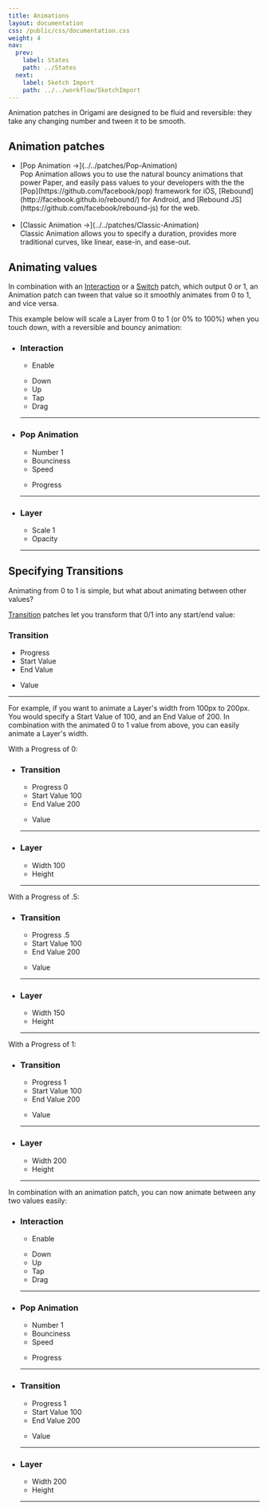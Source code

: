 ```yaml
---
title: Animations
layout: documentation
css: /public/css/documentation.css
weight: 4
nav:
  prev:
    label: States
    path: ../States
  next:
    label: Sketch Import
    path: ../../workflow/SketchImport
---
```


Animation patches in Origami are designed to be fluid and reversible: they take any changing number and tween it to be smooth.

## Animation patches
  <ul class="bulleted-list">
    <li>
      [Pop Animation &rarr;](../../patches/Pop-Animation)
      <br>
      Pop Animation allows you to use the natural bouncy animations that power Paper, and easily pass values to your developers with the the [Pop](https://github.com/facebook/pop) framework for iOS, [Rebound](http://facebook.github.io/rebound/) for Android, and [Rebound JS](https://github.com/facebook/rebound-js) for the web.
      <br><br>
    <li>
      [Classic Animation &rarr;](../../patches/Classic-Animation)
      <br>
      Classic Animation allows you to specify a duration, provides more traditional curves, like linear, ease-in, and ease-out.
    </li>
  </ul>

## Animating values
In combination with an [Interaction](../../patches/Interaction-2) or a [Switch](../../patches/Switch) patch, which output 0 or 1, an Animation patch can tween that value so it smoothly animates from 0 to 1, and vice versa.

This example below will scale a Layer from 0 to 1 (or 0% to 100%) when you touch down, with a reversible and bouncy animation:


  <ul class="patch-chain">
    <li>
      <div class="patch-block">
        <div class="patch producer">
          <h3>Interaction</h3>
          <ul class="inputs">
            <li>Enable</li>
          </ul>
          <ul class="outputs">
            <li>Down</li>
            <li>Up</li>
            <li>Tap</li>
            <li>Drag</li>
            <div class="cable"></div>
          </ul>
          <hr>
        </div>
      </div>
    </li>
    <li>
      <div class="patch-block">
        <div class="patch processor">
          <h3>Pop Animation</h3>
          <ul class="inputs">
            <li>Number <span class="patch-value">1</span></li>
            <li>Bounciness</li>
            <li>Speed</li>
          </ul>
          <ul class="outputs">
            <li>Progress</li>
            <div class="cable"></div>
          </ul>
          <hr>
        </div>
      </div>
    </li>
    <li>
      <div class="patch-block">
        <div class="patch consumer">
          <h3>Layer</h3>
          <ul class="inputs">
            <li>Scale <span class="patch-value">1</span></li>
            <li>Opacity</li>
          </ul>
          <hr>
        </div>
      </div>
    </li>
  </ul>

## Specifying Transitions
Animating from 0 to 1 is simple, but what about animating between other values?

[Transition](../../patches/Transition) patches let you transform that 0/1 into any start/end value:

  <div class="patch-block">
    <div class="patch processor">
      <h3>Transition</h3>
      <ul class="inputs">
        <li>Progress</li>
        <li>Start Value</li>
        <li>End Value</li>
      </ul>
      <ul class="outputs">
        <li>Value</li>
      </ul>
      <hr>
    </div>
  </div>

For example, if you want to animate a Layer's width from 100px to 200px. You would specify a Start Value of 100, and an End Value of 200. In combination with the animated 0 to 1 value from above, you can easily animate a Layer's width.

With a Progress of 0:

  <ul class="patch-chain">
    <li>
      <div class="patch-block">
        <div class="patch processor">
          <h3>Transition</h3>
          <ul class="inputs">
            <li>Progress <span class="patch-value">0</span></li>
            <li>Start Value <span class="patch-value">100</span></li>
            <li>End Value <span class="patch-value">200</span></li>
          </ul>
          <ul class="outputs">
            <li>Value</li>
            <div class="cable">
          </ul>
          <hr>
        </div>
      </div>
    </li>
    <li>
      <div class="patch-block">
        <div class="patch consumer">
          <h3>Layer</h3>
          <ul class="inputs">
            <li>Width <span class="patch-value">100</span></li>
            <li>Height</li>
          </ul>
          <hr>
        </div>
      </div>
    </li>
  </ul>


With a Progress of .5:

  <ul class="patch-chain">
    <li>
      <div class="patch-block">
        <div class="patch processor">
          <h3>Transition</h3>
          <ul class="inputs">
            <li>Progress <span class="patch-value">.5</span></li>
            <li>Start Value <span class="patch-value">100</span></li>
            <li>End Value <span class="patch-value">200</span></li>
          </ul>
          <ul class="outputs">
            <li>Value</li>
            <div class="cable">
          </ul>
          <hr>
        </div>
      </div>
    </li>
    <li>
      <div class="patch-block">
        <div class="patch consumer">
          <h3>Layer</h3>
          <ul class="inputs">
            <li>Width <span class="patch-value">150</span></li>
            <li>Height</li>
          </ul>
          <hr>
        </div>
      </div>
    </li>
  </ul>


With a Progress of 1:

  <ul class="patch-chain">
    <li>
      <div class="patch-block">
        <div class="patch processor">
          <h3>Transition</h3>
          <ul class="inputs">
            <li>Progress <span class="patch-value">1</span></li>
            <li>Start Value <span class="patch-value">100</span></li>
            <li>End Value <span class="patch-value">200</span></li>
          </ul>
          <ul class="outputs">
            <li>Value</li>
            <div class="cable">
          </ul>
          <hr>
        </div>
      </div>
    </li>
    <li>
      <div class="patch-block">
        <div class="patch consumer">
          <h3>Layer</h3>
          <ul class="inputs">
            <li>Width <span class="patch-value">200</span></li>
            <li>Height</li>
          </ul>
          <hr>
        </div>
      </div>
    </li>
  </ul>


In combination with an animation patch, you can now animate between any two values easily:


  <ul class="patch-chain">
    <li>
      <div class="patch-block">
        <div class="patch producer">
          <h3>Interaction</h3>
          <ul class="inputs">
            <li>Enable</li>
          </ul>
          <ul class="outputs">
            <li>Down</li>
            <li>Up</li>
            <li>Tap</li>
            <li>Drag</li>
            <div class="cable"></div>
          </ul>
          <hr>
        </div>
      </div>
    </li>
    <li>
      <div class="patch-block">
        <div class="patch processor">
          <h3>Pop Animation</h3>
          <ul class="inputs">
            <li>Number <span class="patch-value">1</span></li>
            <li>Bounciness</li>
            <li>Speed</li>
          </ul>
          <ul class="outputs">
            <li>Progress</li>
            <div class="cable"></div>
          </ul>
          <hr>
        </div>
      </div>
    </li>
    <li>
      <div class="patch-block">
        <div class="patch processor">
          <h3>Transition</h3>
          <ul class="inputs">
            <li>Progress <span class="patch-value">1</span></li>
            <li>Start Value <span class="patch-value">100</span></li>
            <li>End Value <span class="patch-value">200</span></li>
          </ul>
          <ul class="outputs">
            <li>Value</li>
            <div class="cable">
          </ul>
          <hr>
        </div>
      </div>
    </li>
    <li>
      <div class="patch-block">
        <div class="patch consumer">
          <h3>Layer</h3>
          <ul class="inputs">
            <li>Width <span class="patch-value">200</span></li>
            <li>Height</li>
          </ul>
          <hr>
        </div>
      </div>
    </li>
  </ul>